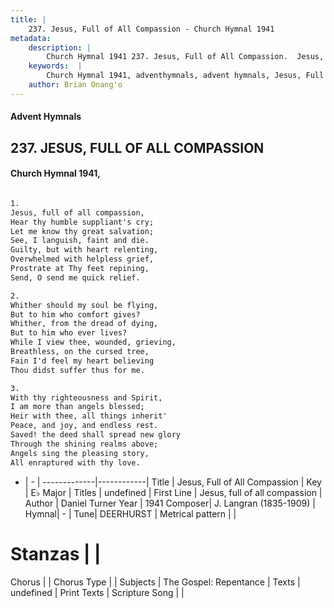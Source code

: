 ```yaml
---
title: |
    237. Jesus, Full of All Compassion - Church Hymnal 1941
metadata:
    description: |
        Church Hymnal 1941 237. Jesus, Full of All Compassion.  Jesus, full of all compassion,  Hear thy humble suppliant's cry;  Let me know thy great salvation;  See, I languish, faint and die.  Guilty, but with heart relenting,  Overwhelmed with helpless grief,  Prostrate at Thy feet repining,  Send, O send me quick relief.  
    keywords:  |
        Church Hymnal 1941, adventhymnals, advent hymnals, Jesus, Full of All Compassion, Jesus, full of all compassion. 
    author: Brian Onang'o
---
```


#### Advent Hymnals
## 237. JESUS, FULL OF ALL COMPASSION
####  Church Hymnal 1941,

```txt

1.
Jesus, full of all compassion, 
Hear thy humble suppliant's cry; 
Let me know thy great salvation; 
See, I languish, faint and die. 
Guilty, but with heart relenting, 
Overwhelmed with helpless grief, 
Prostrate at Thy feet repining, 
Send, O send me quick relief. 

2.
Whither should my soul be flying, 
But to him who comfort gives? 
Whither, from the dread of dying, 
But to him who ever lives? 
While I view thee, wounded, grieving, 
Breathless, on the cursed tree, 
Fain I'd feel my heart believing 
Thou didst suffer thus for me. 

3.
With thy righteousness and Spirit, 
I am more than angels blessed; 
Heir with thee, all things inherit' 
Peace, and joy, and endless rest. 
Saved! the deed shall spread new glory 
Through the shining realms above; 
Angels sing the pleasing story, 
All enraptured with thy love.


```

- |   -  |
-------------|------------|
Title | Jesus, Full of All Compassion |
Key | E♭ Major |
Titles | undefined |
First Line | Jesus, full of all compassion |
Author | Daniel Turner
Year | 1941
Composer| J. Langran (1835-1909) |
Hymnal|  - |
Tune| DEERHURST |
Metrical pattern | |
# Stanzas |  |
Chorus |  |
Chorus Type |  |
Subjects | The Gospel: Repentance |
Texts | undefined |
Print Texts | 
Scripture Song |  |
    
